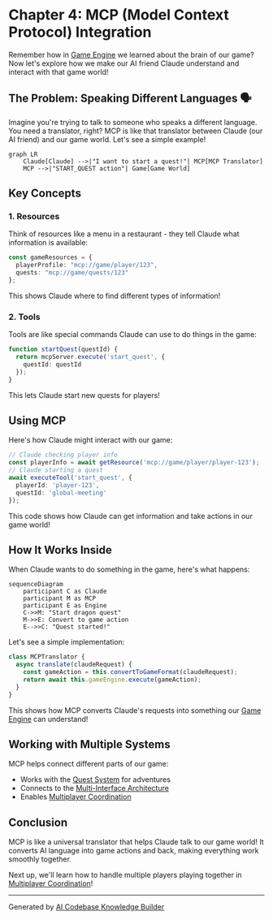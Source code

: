 # Chapter 4: MCP (Model Context Protocol) Integration

Remember how in [Game Engine](03_game_engine_.md) we learned about the brain of our game? Now let's explore how we make our AI friend Claude understand and interact with that game world!

## The Problem: Speaking Different Languages 🗣️

Imagine you're trying to talk to someone who speaks a different language. You need a translator, right? MCP is like that translator between Claude (our AI friend) and our game world. Let's see a simple example!

```mermaid
graph LR
    Claude[Claude] -->|"I want to start a quest!"| MCP[MCP Translator]
    MCP -->|"START_QUEST action"| Game[Game World]
```

## Key Concepts

### 1. Resources
Think of resources like a menu in a restaurant - they tell Claude what information is available:

```typescript
const gameResources = {
  playerProfile: "mcp://game/player/123",
  quests: "mcp://game/quests/123"
};
```

This shows Claude where to find different types of information!

### 2. Tools
Tools are like special commands Claude can use to do things in the game:

```typescript
function startQuest(questId) {
  return mcpServer.execute('start_quest', {
    questId: questId
  });
}
```

This lets Claude start new quests for players!

## Using MCP

Here's how Claude might interact with our game:

```typescript
// Claude checking player info
const playerInfo = await getResource('mcp://game/player/player-123');
// Claude starting a quest
await executeTool('start_quest', { 
  playerId: 'player-123', 
  questId: 'global-meeting' 
});
```

This code shows how Claude can get information and take actions in our game world!

## How It Works Inside

When Claude wants to do something in the game, here's what happens:

```mermaid
sequenceDiagram
    participant C as Claude
    participant M as MCP
    participant E as Engine
    C->>M: "Start dragon quest"
    M->>E: Convert to game action
    E-->>C: "Quest started!"
```

Let's see a simple implementation:

```typescript
class MCPTranslator {
  async translate(claudeRequest) {
    const gameAction = this.convertToGameFormat(claudeRequest);
    return await this.gameEngine.execute(gameAction);
  }
}
```

This shows how MCP converts Claude's requests into something our [Game Engine](03_game_engine_.md) can understand!

## Working with Multiple Systems

MCP helps connect different parts of our game:
- Works with the [Quest System](01_quest_system_.md) for adventures
- Connects to the [Multi-Interface Architecture](02_multi_interface_architecture_.md)
- Enables [Multiplayer Coordination](05_multiplayer_coordination_.md)

## Conclusion

MCP is like a universal translator that helps Claude talk to our game world! It converts AI language into game actions and back, making everything work smoothly together.

Next up, we'll learn how to handle multiple players playing together in [Multiplayer Coordination](05_multiplayer_coordination_.md)!

---

Generated by [AI Codebase Knowledge Builder](https://github.com/The-Pocket/Tutorial-Codebase-Knowledge)